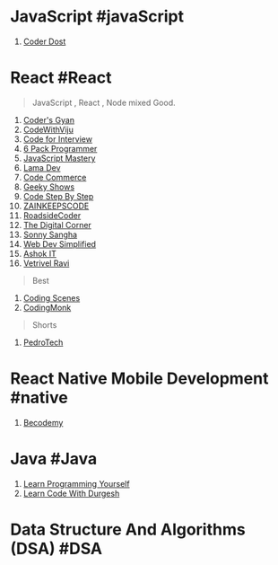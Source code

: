 
# JavaScript  #javaScript

1. [Coder Dost](https://www.youtube.com/@coderdost)



# React #React


> JavaScript , React , Node mixed Good.
1. [Coder's Gyan](https://www.youtube.com/@CodersGyan)
2. [CodeWithViju](https://www.youtube.com/@CodeWithViju)
3. [Code for Interview](https://www.youtube.com/@codeforinterview)
4. [6 Pack Programmer](https://www.youtube.com/@6PackProgrammer)
5. [JavaScript Mastery](https://www.youtube.com/@javascriptmastery)
6. [Lama Dev](https://www.youtube.com/@LamaDev)
7. [Code Commerce](https://www.youtube.com/@codecommerce2547)
8. [Geeky Shows](https://www.youtube.com/@geekyshows)
9. [Code Step By Step](https://www.youtube.com/@codestepbystep)
10. [ZAINKEEPSCODE](https://www.youtube.com/@ZAINKEEPSCODE/featured)
11. [RoadsideCoder](https://www.youtube.com/@RoadsideCoder)
12. [The Digital Corner](https://www.youtube.com/@thedigitalcorner/videos)
13. [Sonny Sangha](https://www.youtube.com/@SonnySangha)
14. [Web Dev Simplified](https://www.youtube.com/@WebDevSimplified)
15. [Ashok IT](https://www.youtube.com/@AshokIT/videos)
16. [Vetrivel Ravi](https://www.youtube.com/@VetrivelRavi/videos)

> Best
1. [Coding Scenes](https://www.youtube.com/@codingscenes)
2. [CodingMonk](https://www.youtube.com/@shreyansh_shah/videos)


> Shorts 
1. [PedroTech](https://www.youtube.com/@PedroTechnologies/videos)


# React Native Mobile Development #native

1. [Becodemy](https://www.youtube.com/@BecodemyOfficial/videos)


# Java #Java

1. [Learn Programming Yourself](https://www.youtube.com/@LearnProgrammingYourself)
2. [Learn Code With Durgesh](https://www.youtube.com/@LearnCodeWithDurgesh)




# Data Structure And Algorithms (DSA) #DSA
